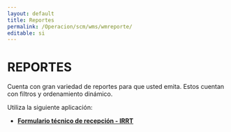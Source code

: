 ```yaml
---
layout: default
title: Reportes
permalink: /Operacion/scm/wms/wmreporte/
editable: si
---
```


# REPORTES  

Cuenta con gran variedad de reportes para que usted emita. Estos cuentan con filtros y ordenamiento dinámico.  

Utiliza la siguiente aplicación:  

* [**Formulario técnico de recepción - IRRT**](http://docs.oasiscom.com/Operacion/scm/wms/wmreporte/irrt)

